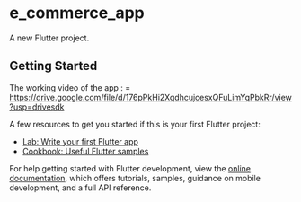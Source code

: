 # e_commerce_app

A new Flutter project.

## Getting Started

The working video of the app : = https://drive.google.com/file/d/176pPkHi2XqdhcujcesxQFuLimYqPbkRr/view?usp=drivesdk

A few resources to get you started if this is your first Flutter project:

- [Lab: Write your first Flutter app](https://docs.flutter.dev/get-started/codelab)
- [Cookbook: Useful Flutter samples](https://docs.flutter.dev/cookbook)

For help getting started with Flutter development, view the
[online documentation](https://docs.flutter.dev/), which offers tutorials,
samples, guidance on mobile development, and a full API reference.
